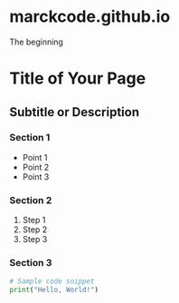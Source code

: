 # marckcode.github.io
The beginning 

# Title of Your Page

## Subtitle or Description

### Section 1
- Point 1
- Point 2
- Point 3

### Section 2
1. Step 1
2. Step 2
3. Step 3

### Section 3
```python
# Sample code snippet
print("Hello, World!")
